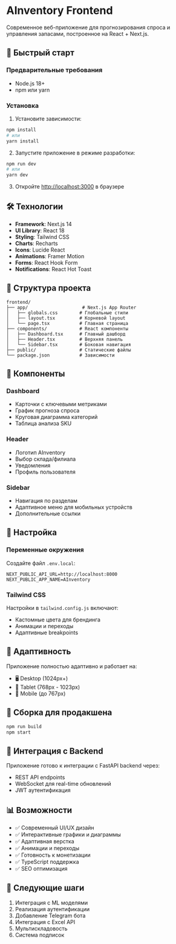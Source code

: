 # AInventory Frontend

Современное веб-приложение для прогнозирования спроса и управления запасами, построенное на React + Next.js.

## 🚀 Быстрый старт

### Предварительные требования

- Node.js 18+ 
- npm или yarn

### Установка

1. Установите зависимости:
```bash
npm install
# или
yarn install
```

2. Запустите приложение в режиме разработки:
```bash
npm run dev
# или
yarn dev
```

3. Откройте [http://localhost:3000](http://localhost:3000) в браузере

## 🛠️ Технологии

- **Framework**: Next.js 14
- **UI Library**: React 18
- **Styling**: Tailwind CSS
- **Charts**: Recharts
- **Icons**: Lucide React
- **Animations**: Framer Motion
- **Forms**: React Hook Form
- **Notifications**: React Hot Toast

## 📁 Структура проекта

```
frontend/
├── app/                    # Next.js App Router
│   ├── globals.css        # Глобальные стили
│   ├── layout.tsx         # Корневой layout
│   └── page.tsx           # Главная страница
├── components/            # React компоненты
│   ├── Dashboard.tsx      # Главный дашборд
│   ├── Header.tsx         # Верхняя панель
│   └── Sidebar.tsx        # Боковая навигация
├── public/                # Статические файлы
└── package.json           # Зависимости
```

## 🎨 Компоненты

### Dashboard
- Карточки с ключевыми метриками
- График прогноза спроса
- Круговая диаграмма категорий
- Таблица анализа SKU

### Header
- Логотип AInventory
- Выбор склада/филиала
- Уведомления
- Профиль пользователя

### Sidebar
- Навигация по разделам
- Адаптивное меню для мобильных устройств
- Дополнительные ссылки

## 🔧 Настройка

### Переменные окружения
Создайте файл `.env.local`:
```env
NEXT_PUBLIC_API_URL=http://localhost:8000
NEXT_PUBLIC_APP_NAME=AInventory
```

### Tailwind CSS
Настройки в `tailwind.config.js` включают:
- Кастомные цвета для брендинга
- Анимации и переходы
- Адаптивные breakpoints

## 📱 Адаптивность

Приложение полностью адаптивно и работает на:
- 🖥️ Desktop (1024px+)
- 📱 Tablet (768px - 1023px)
- 📱 Mobile (до 767px)

## 🚀 Сборка для продакшена

```bash
npm run build
npm start
```

## 🔗 Интеграция с Backend

Приложение готово к интеграции с FastAPI backend через:
- REST API endpoints
- WebSocket для real-time обновлений
- JWT аутентификация

## 📊 Возможности

- ✅ Современный UI/UX дизайн
- ✅ Интерактивные графики и диаграммы
- ✅ Адаптивная верстка
- ✅ Анимации и переходы
- ✅ Готовность к монетизации
- ✅ TypeScript поддержка
- ✅ SEO оптимизация

## 🎯 Следующие шаги

1. Интеграция с ML моделями
2. Реализация аутентификации
3. Добавление Telegram бота
4. Интеграция с Excel API
5. Мультискладовость
6. Система подписок

